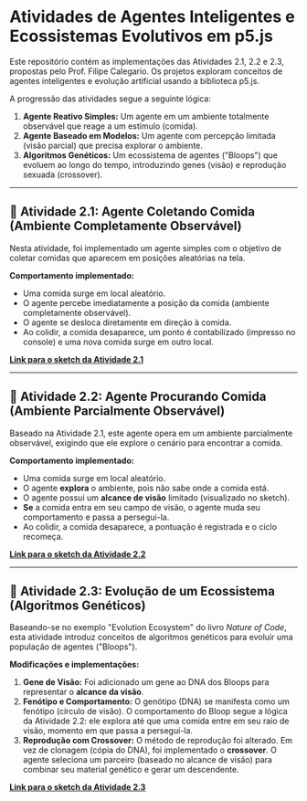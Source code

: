 # Atividades de Agentes Inteligentes e Ecossistemas Evolutivos em p5.js

Este repositório contém as implementações das Atividades 2.1, 2.2 e 2.3, propostas pelo Prof. Filipe Calegario. Os projetos exploram conceitos de agentes inteligentes e evolução artificial usando a biblioteca p5.js.

A progressão das atividades segue a seguinte lógica:
1.  **Agente Reativo Simples:** Um agente em um ambiente totalmente observável que reage a um estímulo (comida).
2.  **Agente Baseado em Modelos:** Um agente com percepção limitada (visão parcial) que precisa explorar o ambiente.
3.  **Algoritmos Genéticos:** Um ecossistema de agentes ("Bloops") que evoluem ao longo do tempo, introduzindo genes (visão) e reprodução sexuada (crossover).

---

## 📌 Atividade 2.1: Agente Coletando Comida (Ambiente Completamente Observável)

Nesta atividade, foi implementado um agente simples com o objetivo de coletar comidas que aparecem em posições aleatórias na tela.

**Comportamento implementado:**
* Uma comida surge em local aleatório.
* O agente percebe imediatamente a posição da comida (ambiente completamente observável).
* O agente se desloca diretamente em direção à comida.
* Ao colidir, a comida desaparece, um ponto é contabilizado (impresso no console) e uma nova comida surge em outro local.

**[Link para o sketch da Atividade 2.1](https://editor.p5js.org/gms2/full/lzW2KJCRY)**

---

## 📌 Atividade 2.2: Agente Procurando Comida (Ambiente Parcialmente Observável)

Baseado na Atividade 2.1, este agente opera em um ambiente parcialmente observável, exigindo que ele explore o cenário para encontrar a comida.

**Comportamento implementado:**
* Uma comida surge em local aleatório.
* O agente **explora** o ambiente, pois não sabe onde a comida está.
* O agente possui um **alcance de visão** limitado (visualizado no sketch).
* **Se** a comida entra em seu campo de visão, o agente muda seu comportamento e passa a persegui-la.
* Ao colidir, a comida desaparece, a pontuação é registrada e o ciclo recomeça.

**[Link para o sketch da Atividade 2.2](https://editor.p5js.org/gms2/full/GvNuL_SNJE)**

---

## 📌 Atividade 2.3: Evolução de um Ecossistema (Algoritmos Genéticos)

Baseando-se no exemplo "Evolution Ecosystem" do livro *Nature of Code*, esta atividade introduz conceitos de algoritmos genéticos para evoluir uma população de agentes ("Bloops").

**Modificações e implementações:**
1.  **Gene de Visão:** Foi adicionado um gene ao DNA dos Bloops para representar o **alcance da visão**.
2.  **Fenótipo e Comportamento:** O genótipo (DNA) se manifesta como um fenótipo (círculo de visão). O comportamento do Bloop segue a lógica da Atividade 2.2: ele explora até que uma comida entre em seu raio de visão, momento em que passa a persegui-la.
3.  **Reprodução com Crossover:** O método de reprodução foi alterado. Em vez de clonagem (cópia do DNA), foi implementado o **crossover**. O agente seleciona um parceiro (baseado no alcance de visão) para combinar seu material genético e gerar um descendente.

**[Link para o sketch da Atividade 2.3](https://editor.p5js.org/gms2/full/tSeVHaom-)**
